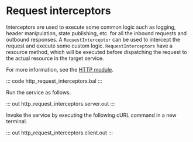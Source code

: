 # Request interceptors

Interceptors are used to execute some common logic such as logging, header manipulation,
state publishing, etc. for all the inbound requests and outbound responses. A 
`RequestInterceptor` can be used to intercept the request and execute some custom
logic. `RequestInterceptors` have a resource method, which will be executed
before dispatching the request to the actual resource in the target service.

For more information, see the [HTTP module](https://docs.central.ballerina.io/ballerina/http/latest/).

::: code http_request_interceptors.bal :::

Run the service as follows.

::: out http_request_interceptors.server.out :::

Invoke the service by executing the following cURL command in a new terminal.

::: out http_request_interceptors.client.out :::
